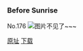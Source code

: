 ### Before Sunrise
No.176
![图片不见了~~~](https://imgs.xkcd.com/comics/before_sunrise.png)

[原址](https://xkcd.com//176) [下载](https://imgs.xkcd.com/comics/before_sunrise.png)

